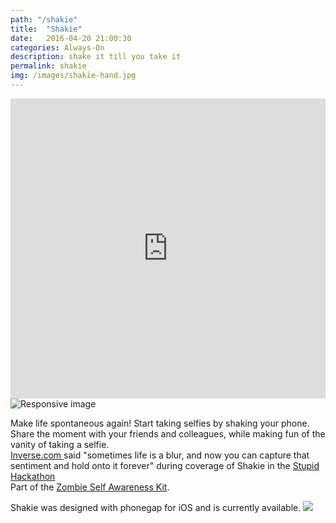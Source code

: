 ```yaml
---
path: "/shakie"
title:  "Shakie"
date:   2016-04-20 21:00:30
categories: Always-On
description: shake it till you take it
permalink: shakie
img: /images/shakie-hand.jpg
---
```

<div>
	<iframe width="100%" height="480" src="https://www.youtube.com/embed/8-9-8u0JUWc?list=PLp1AzLEITCFxnF3zXRn5ZErynB5Vg5Ynr" frameborder="0" allowfullscreen></iframe>
</div>
<div class="col-sm-6">
	<img src="images/shakie-hand.jpg" class="img-responsive center-block" alt="Responsive image">
</div>
<div class="col-sm-6">
	<p> 
		Make life spontaneous again! Start taking selfies by shaking your phone. Share the moment with your friends and colleagues, while making fun of the vanity of taking a selfie.
		<br>
		<a href="https://www.inverse.com/article/11379-5-brilliantly-stupid-hacks-from-the-terrible-ideas-hackathon"> Inverse.com </a> said "sometimes life is a blur, and now you can capture that sentiment and hold onto it forever" during coverage of Shakie in the <a href="http://www.stupidhackathon.com/">Stupid Hackathon</a>
	<br>
		Part of the	<a href="/apocalypse"> Zombie Self Awareness Kit</a>. 
	</p>
	
</div>
<p>
	Shakie was designed with phonegap for iOS and is currently available.
	<a href="https://itunes.apple.com/us/app/shakie-selfie/id1084179854?mt=8">
		<img src="images/appstore.svg"/>
	</a>
</p>

